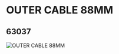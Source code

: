 # OUTER CABLE 88MM
## 63037
![OUTER CABLE 88MM](https://lc-www-live-s.legocdn.com/media/bricks/5/2/6112605.jpg)